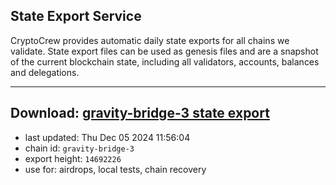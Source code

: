 ## State Export Service
CryptoCrew provides automatic daily state exports for all chains we validate. State export files can be used as genesis files and are a snapshot of the current blockchain state, including all validators, accounts, balances and delegations.

---
**Download: [gravity-bridge-3 state export](https://dl-eu2.ccvalidators.com/SERVICE/gravitybridge/gravity-bridge-3_export_14692226.json)**
---

- last updated: Thu Dec 05 2024 11:56:04
- chain id: `gravity-bridge-3`
- export height: `14692226`
- use for: airdrops, local tests, chain recovery
